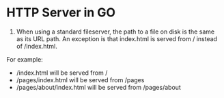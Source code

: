 # HTTP Server in GO

1. When using a standard fileserver, the path to a file on disk is the same as its URL path. An exception is that index.html is served from / instead of /index.html.

For example:

- /index.html will be served from /
- /pages/index.html will be served from /pages
- /pages/about/index.html will be served from /pages/about